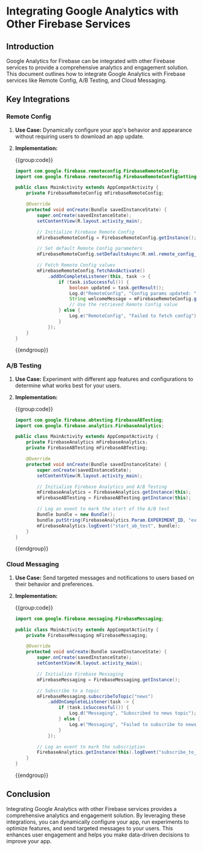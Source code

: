 # Integrating Google Analytics with Other Firebase Services

## Introduction
Google Analytics for Firebase can be integrated with other Firebase services to provide a comprehensive analytics and engagement solution. This document outlines how to integrate Google Analytics with Firebase services like Remote Config, A/B Testing, and Cloud Messaging.

## Key Integrations

### Remote Config

1. **Use Case:** Dynamically configure your app's behavior and appearance without requiring users to download an app update.

2. **Implementation:**

   {{group:code}}

   ```java [MainActivity.java]
   import com.google.firebase.remoteconfig.FirebaseRemoteConfig;
   import com.google.firebase.remoteconfig.FirebaseRemoteConfigSettings;

   public class MainActivity extends AppCompatActivity {
       private FirebaseRemoteConfig mFirebaseRemoteConfig;

       @Override
       protected void onCreate(Bundle savedInstanceState) {
           super.onCreate(savedInstanceState);
           setContentView(R.layout.activity_main);

           // Initialize Firebase Remote Config
           mFirebaseRemoteConfig = FirebaseRemoteConfig.getInstance();

           // Set default Remote Config parameters
           mFirebaseRemoteConfig.setDefaultsAsync(R.xml.remote_config_defaults);

           // Fetch Remote Config values
           mFirebaseRemoteConfig.fetchAndActivate()
               .addOnCompleteListener(this, task -> {
                   if (task.isSuccessful()) {
                       boolean updated = task.getResult();
                       Log.d("RemoteConfig", "Config params updated: " + updated);
                       String welcomeMessage = mFirebaseRemoteConfig.getString("welcome_message");
                       // Use the retrieved Remote Config value
                   } else {
                       Log.e("RemoteConfig", "Failed to fetch config");
                   }
               });
       }
   }
   ```

   {{endgroup}}

### A/B Testing

1. **Use Case:** Experiment with different app features and configurations to determine what works best for your users.

2. **Implementation:**

   {{group:code}}

   ```java [MainActivity.java]
   import com.google.firebase.abtesting.FirebaseABTesting;
   import com.google.firebase.analytics.FirebaseAnalytics;

   public class MainActivity extends AppCompatActivity {
       private FirebaseAnalytics mFirebaseAnalytics;
       private FirebaseABTesting mFirebaseABTesting;

       @Override
       protected void onCreate(Bundle savedInstanceState) {
           super.onCreate(savedInstanceState);
           setContentView(R.layout.activity_main);

           // Initialize Firebase Analytics and A/B Testing
           mFirebaseAnalytics = FirebaseAnalytics.getInstance(this);
           mFirebaseABTesting = FirebaseABTesting.getInstance(this);

           // Log an event to mark the start of the A/B test
           Bundle bundle = new Bundle();
           bundle.putString(FirebaseAnalytics.Param.EXPERIMENT_ID, "experiment_1");
           mFirebaseAnalytics.logEvent("start_ab_test", bundle);
       }
   }
   ```

   {{endgroup}}

### Cloud Messaging

1. **Use Case:** Send targeted messages and notifications to users based on their behavior and preferences.

2. **Implementation:**

   {{group:code}}

   ```java [MainActivity.java]
   import com.google.firebase.messaging.FirebaseMessaging;

   public class MainActivity extends AppCompatActivity {
       private FirebaseMessaging mFirebaseMessaging;

       @Override
       protected void onCreate(Bundle savedInstanceState) {
           super.onCreate(savedInstanceState);
           setContentView(R.layout.activity_main);

           // Initialize Firebase Messaging
           mFirebaseMessaging = FirebaseMessaging.getInstance();

           // Subscribe to a topic
           mFirebaseMessaging.subscribeToTopic("news")
               .addOnCompleteListener(task -> {
                   if (task.isSuccessful()) {
                       Log.d("Messaging", "Subscribed to news topic");
                   } else {
                       Log.e("Messaging", "Failed to subscribe to news topic");
                   }
               });

           // Log an event to mark the subscription
           FirebaseAnalytics.getInstance(this).logEvent("subscribe_to_topic", null);
       }
   }
   ```

   {{endgroup}}

## Conclusion
Integrating Google Analytics with other Firebase services provides a comprehensive analytics and engagement solution. By leveraging these integrations, you can dynamically configure your app, run experiments to optimize features, and send targeted messages to your users. This enhances user engagement and helps you make data-driven decisions to improve your app.

